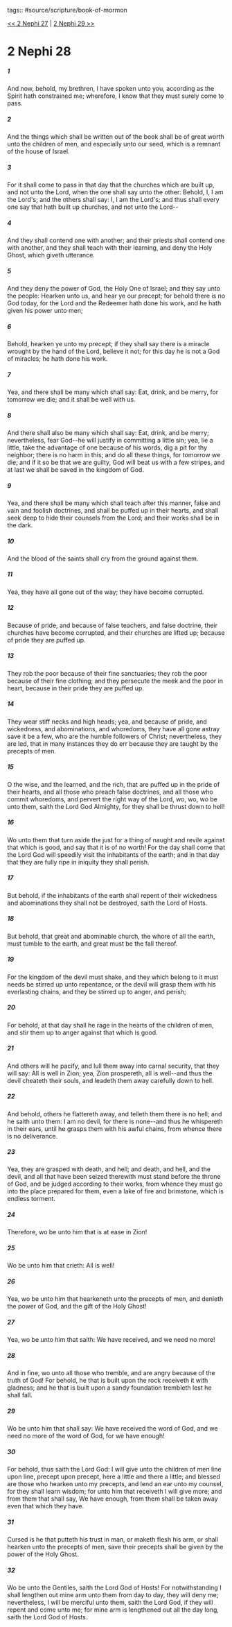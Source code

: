 tags:: #source/scripture/book-of-mormon

[<< 2 Nephi 27](book-of-mormon/02_2_Nephi/2_Nephi_27.md) | [2 Nephi 29 >>](book-of-mormon/02_2_Nephi/2_Nephi_29.md)

# 2 Nephi 28

##### 1

And now, behold, my brethren, I have spoken unto you, according as the Spirit hath constrained me; wherefore, I know that they must surely come to pass.

##### 2

And the things which shall be written out of the book shall be of great worth unto the children of men, and especially unto our seed, which is a remnant of the house of Israel.

##### 3

For it shall come to pass in that day that the churches which are built up, and not unto the Lord, when the one shall say unto the other: Behold, I, I am the Lord's; and the others shall say: I, I am the Lord's; and thus shall every one say that hath built up churches, and not unto the Lord--

##### 4

And they shall contend one with another; and their priests shall contend one with another, and they shall teach with their learning, and deny the Holy Ghost, which giveth utterance.

##### 5

And they deny the power of God, the Holy One of Israel; and they say unto the people: Hearken unto us, and hear ye our precept; for behold there is no God today, for the Lord and the Redeemer hath done his work, and he hath given his power unto men;

##### 6

Behold, hearken ye unto my precept; if they shall say there is a miracle wrought by the hand of the Lord, believe it not; for this day he is not a God of miracles; he hath done his work.

##### 7

Yea, and there shall be many which shall say: Eat, drink, and be merry, for tomorrow we die; and it shall be well with us.

##### 8

And there shall also be many which shall say: Eat, drink, and be merry; nevertheless, fear God--he will justify in committing a little sin; yea, lie a little, take the advantage of one because of his words, dig a pit for thy neighbor; there is no harm in this; and do all these things, for tomorrow we die; and if it so be that we are guilty, God will beat us with a few stripes, and at last we shall be saved in the kingdom of God.

##### 9

Yea, and there shall be many which shall teach after this manner, false and vain and foolish doctrines, and shall be puffed up in their hearts, and shall seek deep to hide their counsels from the Lord; and their works shall be in the dark.

##### 10

And the blood of the saints shall cry from the ground against them.

##### 11

Yea, they have all gone out of the way; they have become corrupted.

##### 12

Because of pride, and because of false teachers, and false doctrine, their churches have become corrupted, and their churches are lifted up; because of pride they are puffed up.

##### 13

They rob the poor because of their fine sanctuaries; they rob the poor because of their fine clothing; and they persecute the meek and the poor in heart, because in their pride they are puffed up.

##### 14

They wear stiff necks and high heads; yea, and because of pride, and wickedness, and abominations, and whoredoms, they have all gone astray save it be a few, who are the humble followers of Christ; nevertheless, they are led, that in many instances they do err because they are taught by the precepts of men.

##### 15

O the wise, and the learned, and the rich, that are puffed up in the pride of their hearts, and all those who preach false doctrines, and all those who commit whoredoms, and pervert the right way of the Lord, wo, wo, wo be unto them, saith the Lord God Almighty, for they shall be thrust down to hell!

##### 16

Wo unto them that turn aside the just for a thing of naught and revile against that which is good, and say that it is of no worth! For the day shall come that the Lord God will speedily visit the inhabitants of the earth; and in that day that they are fully ripe in iniquity they shall perish.

##### 17

But behold, if the inhabitants of the earth shall repent of their wickedness and abominations they shall not be destroyed, saith the Lord of Hosts.

##### 18

But behold, that great and abominable church, the whore of all the earth, must tumble to the earth, and great must be the fall thereof.

##### 19

For the kingdom of the devil must shake, and they which belong to it must needs be stirred up unto repentance, or the devil will grasp them with his everlasting chains, and they be stirred up to anger, and perish;

##### 20

For behold, at that day shall he rage in the hearts of the children of men, and stir them up to anger against that which is good.

##### 21

And others will he pacify, and lull them away into carnal security, that they will say: All is well in Zion; yea, Zion prospereth, all is well--and thus the devil cheateth their souls, and leadeth them away carefully down to hell.

##### 22

And behold, others he flattereth away, and telleth them there is no hell; and he saith unto them: I am no devil, for there is none--and thus he whispereth in their ears, until he grasps them with his awful chains, from whence there is no deliverance.

##### 23

Yea, they are grasped with death, and hell; and death, and hell, and the devil, and all that have been seized therewith must stand before the throne of God, and be judged according to their works, from whence they must go into the place prepared for them, even a lake of fire and brimstone, which is endless torment.

##### 24

Therefore, wo be unto him that is at ease in Zion!

##### 25

Wo be unto him that crieth: All is well!

##### 26

Yea, wo be unto him that hearkeneth unto the precepts of men, and denieth the power of God, and the gift of the Holy Ghost!

##### 27

Yea, wo be unto him that saith: We have received, and we need no more!

##### 28

And in fine, wo unto all those who tremble, and are angry because of the truth of God! For behold, he that is built upon the rock receiveth it with gladness; and he that is built upon a sandy foundation trembleth lest he shall fall.

##### 29

Wo be unto him that shall say: We have received the word of God, and we need no more of the word of God, for we have enough!

##### 30

For behold, thus saith the Lord God: I will give unto the children of men line upon line, precept upon precept, here a little and there a little; and blessed are those who hearken unto my precepts, and lend an ear unto my counsel, for they shall learn wisdom; for unto him that receiveth I will give more; and from them that shall say, We have enough, from them shall be taken away even that which they have.

##### 31

Cursed is he that putteth his trust in man, or maketh flesh his arm, or shall hearken unto the precepts of men, save their precepts shall be given by the power of the Holy Ghost.

##### 32

Wo be unto the Gentiles, saith the Lord God of Hosts! For notwithstanding I shall lengthen out mine arm unto them from day to day, they will deny me; nevertheless, I will be merciful unto them, saith the Lord God, if they will repent and come unto me; for mine arm is lengthened out all the day long, saith the Lord God of Hosts.

